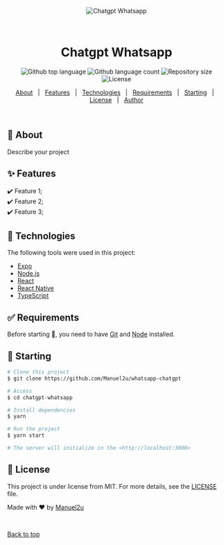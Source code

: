 <div align="center" id="top"> 
  <img src="./.github/app.gif" alt="Chatgpt Whatsapp" />

  &#xa0;

  <!-- <a href="https://chatgptwhatsapp.netlify.app">Demo</a> -->
</div>

<h1 align="center">Chatgpt Whatsapp</h1>

<p align="center">
  <img alt="Github top language" src="https://img.shields.io/github/languages/top/Manuel2u/whatsapp-chatgpt?color=56BEB8">

  <img alt="Github language count" src="https://img.shields.io/github/languages/count/Manuel2u/whatsapp-chatgpt?color=56BEB8">

  <img alt="Repository size" src="https://img.shields.io/github/repo-size/Manuel2u/whatsapp-chatgpt?color=56BEB8">

  <img alt="License" src="https://img.shields.io/github/license/Manuel2u/whatsapp-chatgpt?color=56BEB8">

  <!-- <img alt="Github issues" src="https://img.shields.io/github/issues/Manuel2u/whatsapp-chatgpt?color=56BEB8" /> -->

  <!-- <img alt="Github forks" src="https://img.shields.io/github/forks/Manuel2u/whatsapp-chatgpt?color=56BEB8" /> -->

  <!-- <img alt="Github stars" src="https://img.shields.io/github/stars/Manuel2u/whatsapp-chatgpt?color=56BEB8" /> -->
</p>

<!-- Status -->

<!-- <h4 align="center"> 
	🚧  Chatgpt Whatsapp 🚀 Under construction...  🚧
</h4> 

<hr> -->

<p align="center">
  <a href="#dart-about">About</a> &#xa0; | &#xa0; 
  <a href="#sparkles-features">Features</a> &#xa0; | &#xa0;
  <a href="#rocket-technologies">Technologies</a> &#xa0; | &#xa0;
  <a href="#white_check_mark-requirements">Requirements</a> &#xa0; | &#xa0;
  <a href="#checkered_flag-starting">Starting</a> &#xa0; | &#xa0;
  <a href="#memo-license">License</a> &#xa0; | &#xa0;
  <a href="https://github.com/Manuel2u" target="_blank">Author</a>
</p>

<br>

## :dart: About ##

Describe your project

## :sparkles: Features ##

:heavy_check_mark: Feature 1;\
:heavy_check_mark: Feature 2;\
:heavy_check_mark: Feature 3;

## :rocket: Technologies ##

The following tools were used in this project:

- [Expo](https://expo.io/)
- [Node.js](https://nodejs.org/en/)
- [React](https://pt-br.reactjs.org/)
- [React Native](https://reactnative.dev/)
- [TypeScript](https://www.typescriptlang.org/)

## :white_check_mark: Requirements ##

Before starting :checkered_flag:, you need to have [Git](https://git-scm.com) and [Node](https://nodejs.org/en/) installed.

## :checkered_flag: Starting ##

```bash
# Clone this project
$ git clone https://github.com/Manuel2u/whatsapp-chatgpt

# Access
$ cd chatgpt-whatsapp

# Install dependencies
$ yarn

# Run the project
$ yarn start

# The server will initialize in the <http://localhost:3000>
```

## :memo: License ##

This project is under license from MIT. For more details, see the [LICENSE](LICENSE.md) file.


Made with :heart: by <a href="https://github.com/Manuel2u" target="_blank">Manuel2u</a>

&#xa0;

<a href="#top">Back to top</a>
